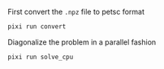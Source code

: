 First convert the `.npz` file to petsc format
```bash
pixi run convert
```

Diagonalize the problem in a parallel fashion
```bash
pixi run solve_cpu
```
